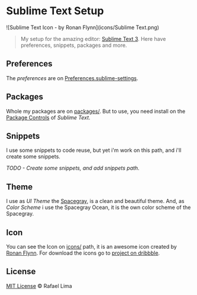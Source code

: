# Sublime Text Setup

![Sublime Text Icon - by Ronan Flynn](icons/Sublime Text.png)

> My setup for the amazing editor: [Sublime Text 3](http://www.sublimetext.com/3). Here have preferences, snippets, packages and more.

## Preferences

The *preferences* are on [Preferences.sublime-settings](/Preferences.sublime-settings).

## Packages

Whole my packages are on [packages/](packages/). But to use, you need install on the [Package Controls](https://sublime.wbond.net/) of *Sublime Text*.

## Snippets

I use some snippets to code reuse, but yet i'm work on this path, and i'll create some snippets.

*TODO - Create some snippets, and add snippets path.*

## Theme

I use as *UI Theme* the [Spacegray](http://kkga.github.io/spacegray/), is a clean and beautiful theme. And, as *Color Scheme* i use the Spacegray Ocean, it is the own color scheme of the Spacegray.

## Icon

You can see the Icon on [icons/](icons/) path, it is an awesome icon created by [Ronan Flynn](http://flynnduism.com/). For download the icons go to [project on dribbble](http://dribbble.com/shots/1067492-Sublime-Text-Icon).

## License

[MIT License](/LICENSE) © Rafael Lima
